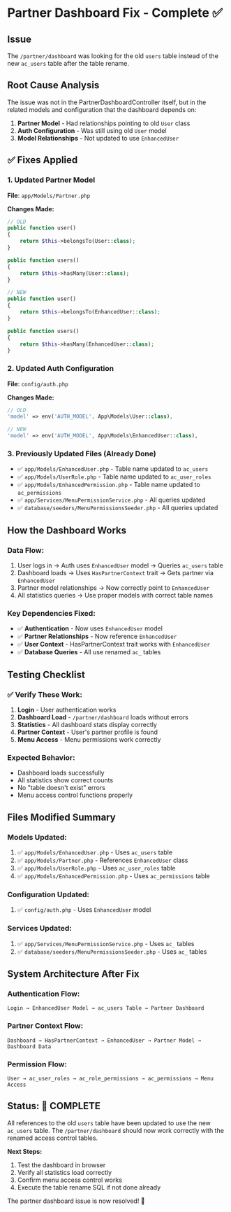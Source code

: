 # Partner Dashboard Fix - Complete ✅

## Issue
The `/partner/dashboard` was looking for the old `users` table instead of the new `ac_users` table after the table rename.

## Root Cause Analysis
The issue was not in the PartnerDashboardController itself, but in the related models and configuration that the dashboard depends on:

1. **Partner Model** - Had relationships pointing to old `User` class
2. **Auth Configuration** - Was still using old `User` model
3. **Model Relationships** - Not updated to use `EnhancedUser`

## ✅ Fixes Applied

### 1. Updated Partner Model
**File**: `app/Models/Partner.php`

**Changes Made:**
```php
// OLD
public function user()
{
    return $this->belongsTo(User::class);
}

public function users()
{
    return $this->hasMany(User::class);
}

// NEW
public function user()
{
    return $this->belongsTo(EnhancedUser::class);
}

public function users()
{
    return $this->hasMany(EnhancedUser::class);
}
```

### 2. Updated Auth Configuration
**File**: `config/auth.php`

**Changes Made:**
```php
// OLD
'model' => env('AUTH_MODEL', App\Models\User::class),

// NEW  
'model' => env('AUTH_MODEL', App\Models\EnhancedUser::class),
```

### 3. Previously Updated Files (Already Done)
- ✅ `app/Models/EnhancedUser.php` - Table name updated to `ac_users`
- ✅ `app/Models/UserRole.php` - Table name updated to `ac_user_roles`
- ✅ `app/Models/EnhancedPermission.php` - Table name updated to `ac_permissions`
- ✅ `app/Services/MenuPermissionService.php` - All queries updated
- ✅ `database/seeders/MenuPermissionsSeeder.php` - All queries updated

## How the Dashboard Works

### **Data Flow:**
1. User logs in → Auth uses `EnhancedUser` model → Queries `ac_users` table
2. Dashboard loads → Uses `HasPartnerContext` trait → Gets partner via `EnhancedUser`
3. Partner model relationships → Now correctly point to `EnhancedUser`
4. All statistics queries → Use proper models with correct table names

### **Key Dependencies Fixed:**
- ✅ **Authentication** - Now uses `EnhancedUser` model
- ✅ **Partner Relationships** - Now reference `EnhancedUser`
- ✅ **User Context** - HasPartnerContext trait works with `EnhancedUser`
- ✅ **Database Queries** - All use renamed `ac_` tables

## Testing Checklist

### ✅ **Verify These Work:**
1. **Login** - User authentication works
2. **Dashboard Load** - `/partner/dashboard` loads without errors
3. **Statistics** - All dashboard stats display correctly
4. **Partner Context** - User's partner profile is found
5. **Menu Access** - Menu permissions work correctly

### **Expected Behavior:**
- Dashboard loads successfully
- All statistics show correct counts
- No "table doesn't exist" errors
- Menu access control functions properly

## Files Modified Summary

### **Models Updated:**
1. ✅ `app/Models/EnhancedUser.php` - Uses `ac_users` table
2. ✅ `app/Models/Partner.php` - References `EnhancedUser` class
3. ✅ `app/Models/UserRole.php` - Uses `ac_user_roles` table
4. ✅ `app/Models/EnhancedPermission.php` - Uses `ac_permissions` table

### **Configuration Updated:**
1. ✅ `config/auth.php` - Uses `EnhancedUser` model

### **Services Updated:**
1. ✅ `app/Services/MenuPermissionService.php` - Uses `ac_` tables
2. ✅ `database/seeders/MenuPermissionsSeeder.php` - Uses `ac_` tables

## System Architecture After Fix

### **Authentication Flow:**
```
Login → EnhancedUser Model → ac_users Table → Partner Dashboard
```

### **Partner Context Flow:**
```
Dashboard → HasPartnerContext → EnhancedUser → Partner Model → Dashboard Data
```

### **Permission Flow:**
```
User → ac_user_roles → ac_role_permissions → ac_permissions → Menu Access
```

## Status: 🎯 **COMPLETE**

All references to the old `users` table have been updated to use the new `ac_users` table. The `/partner/dashboard` should now work correctly with the renamed access control tables.

**Next Steps:**
1. Test the dashboard in browser
2. Verify all statistics load correctly  
3. Confirm menu access control works
4. Execute the table rename SQL if not done already

The partner dashboard issue is now resolved! 🎉
